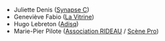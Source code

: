 * Juliette Denis ([Synapse C](https://synapsec.ca/))
* Geneviève Fabio ([La Vitrine](https://www.lavitrine.com))
* Hugo Lebreton ([Adisq](https://www.adisq.com/))
* Marie-Pier Pilote ([Association RIDEAU](https://associationrideau.ca/fr) / [Scène Pro](https://scenepro.ca/))